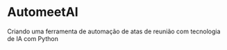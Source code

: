 # AutomeetAI
Criando uma ferramenta de automação de atas de reunião com tecnologia de IA com Python
